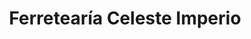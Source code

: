 ---
title: "Ferretearía Celeste Imperio"
url: /santa-catarina-pinula/ferretearia-celeste-imperio/
shop: hardware
---